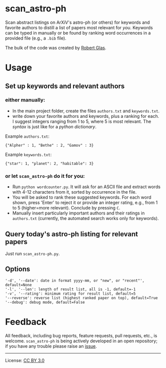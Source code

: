 scan_astro-ph
=============
Scan abstract listings on ArXiV's astro-ph (or others) for keywords and favorite authors to distill a list of papers most relevant for *you*.
Keywords can be typed in manually or be found by ranking word occurrences in a provided file (e.g., a `.bib` file).

The bulk of the code was created by [Robert Glas](https://github.com/rmglas).

# Usage

## Set up keywords and relevant authors
### either manually:
- In the main project folder, create the files `authors.txt` and `keywords.txt`.
- write down your favorite authors and keywords, plus a ranking for each. I suggest integers ranging from 1 to 5, where 5 is most relevant. The *syntax* is just like for a *python dictionary*.

Example `authors.txt`:
```
{"Alpher" : 1, "Bethe" : 2, "Gamov" : 3}
```
Example `keywords.txt`:
```
{"star": 1, "planet": 2, "habitable": 3}
```

### or let `scan_astro-ph` do it for you:
- Run `python wordcounter.py`. It will ask for an ASCII file and extract words with 4-12 characters from it, sorted by occurrence in the file. 
- You will be asked to rank these suggested keywords. For each word shown, press 'Enter' to reject it or provide an integer rating, e.g., from 1 to 5 (higher=more relevant). Conclude by pressing `C`.
- Manually insert particularly important authors and their ratings in `authors.txt` (currently, the automated search works only for keywords).


## Query today's astro-ph listing for relevant papers
Just run `scan_astro-ph.py`.

## Options
```
'-d', '--date': date in format yyyy-mm, or "new", or "recent"', default=None
'-l', '--len': length of result list, all is -1, default=-1
'-v', '--rating': minimum rating for result list, default=5
'--reverse': reverse list (highest ranked paper on top), default=True
'--debug': debug mode, default=False
```

# Feedback
All feedback, including bug reports, feature requests, pull requests, etc., is welcome. `scan_astro-ph` is being actively developed in an open repository; if you have any trouble please raise an [issue](https://github.com/matiscke/scan_astro-ph/issues/new).

---------------------
License: [CC BY 3.0](http://creativecommons.org/licenses/by/3.0/)